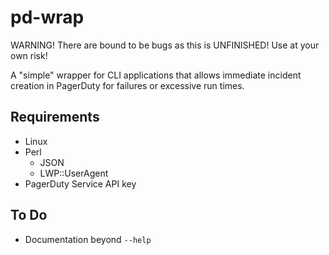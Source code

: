 pd-wrap
=======

WARNING! There are bound to be bugs as this is UNFINISHED! Use at your own risk!

A "simple" wrapper for CLI applications that allows immediate incident creation
in PagerDuty for failures or excessive run times.

Requirements
------------

* Linux
* Perl
    * JSON
    * LWP::UserAgent
* PagerDuty Service API key

To Do
-----

* Documentation beyond `--help`
